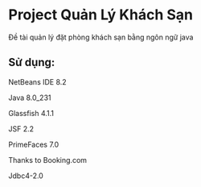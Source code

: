 # Project Quản Lý Khách Sạn
Đề tài quản lý đặt phòng khách sạn bằng ngôn ngữ java

## Sử dụng:

NetBeans IDE 8.2

Java 8.0_231

Glassfish 4.1.1

JSF 2.2

PrimeFaces 7.0

Thanks to Booking.com

Jdbc4-2.0
